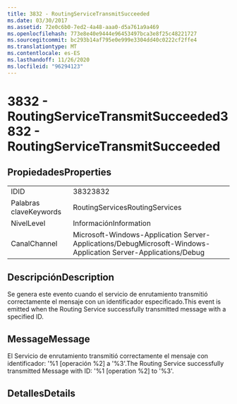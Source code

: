 ```yaml
---
title: 3832 - RoutingServiceTransmitSucceeded
ms.date: 03/30/2017
ms.assetid: 72e0c6b0-7ed2-4a48-aaa0-d5a761a9a469
ms.openlocfilehash: 773e8e40e9444e96453497bca3e8f25c48221727
ms.sourcegitcommit: bc293b14af795e0e999e3304dd40c0222cf2ffe4
ms.translationtype: MT
ms.contentlocale: es-ES
ms.lasthandoff: 11/26/2020
ms.locfileid: "96294123"
---
```

# <a name="3832---routingservicetransmitsucceeded"></a><span data-ttu-id="ea714-102">3832 - RoutingServiceTransmitSucceeded</span><span class="sxs-lookup"><span data-stu-id="ea714-102">3832 - RoutingServiceTransmitSucceeded</span></span>

## <a name="properties"></a><span data-ttu-id="ea714-103">Propiedades</span><span class="sxs-lookup"><span data-stu-id="ea714-103">Properties</span></span>  
  
|||  
|-|-|  
|<span data-ttu-id="ea714-104">ID</span><span class="sxs-lookup"><span data-stu-id="ea714-104">ID</span></span>|<span data-ttu-id="ea714-105">3832</span><span class="sxs-lookup"><span data-stu-id="ea714-105">3832</span></span>|  
|<span data-ttu-id="ea714-106">Palabras clave</span><span class="sxs-lookup"><span data-stu-id="ea714-106">Keywords</span></span>|<span data-ttu-id="ea714-107">RoutingServices</span><span class="sxs-lookup"><span data-stu-id="ea714-107">RoutingServices</span></span>|  
|<span data-ttu-id="ea714-108">Nivel</span><span class="sxs-lookup"><span data-stu-id="ea714-108">Level</span></span>|<span data-ttu-id="ea714-109">Información</span><span class="sxs-lookup"><span data-stu-id="ea714-109">Information</span></span>|  
|<span data-ttu-id="ea714-110">Canal</span><span class="sxs-lookup"><span data-stu-id="ea714-110">Channel</span></span>|<span data-ttu-id="ea714-111">Microsoft-Windows-Application Server-Applications/Debug</span><span class="sxs-lookup"><span data-stu-id="ea714-111">Microsoft-Windows-Application Server-Applications/Debug</span></span>|  
  
## <a name="description"></a><span data-ttu-id="ea714-112">Descripción</span><span class="sxs-lookup"><span data-stu-id="ea714-112">Description</span></span>  

 <span data-ttu-id="ea714-113">Se genera este evento cuando el servicio de enrutamiento transmitió correctamente el mensaje con un identificador especificado.</span><span class="sxs-lookup"><span data-stu-id="ea714-113">This event is emitted when the Routing Service successfully transmitted message with a specified ID.</span></span>  
  
## <a name="message"></a><span data-ttu-id="ea714-114">Message</span><span class="sxs-lookup"><span data-stu-id="ea714-114">Message</span></span>  

 <span data-ttu-id="ea714-115">El Servicio de enrutamiento transmitió correctamente el mensaje con identificador: '%1 [operación %2] a '%3'.</span><span class="sxs-lookup"><span data-stu-id="ea714-115">The Routing Service successfully transmitted Message with ID: '%1 [operation %2] to '%3'.</span></span>  
  
## <a name="details"></a><span data-ttu-id="ea714-116">Detalles</span><span class="sxs-lookup"><span data-stu-id="ea714-116">Details</span></span>
